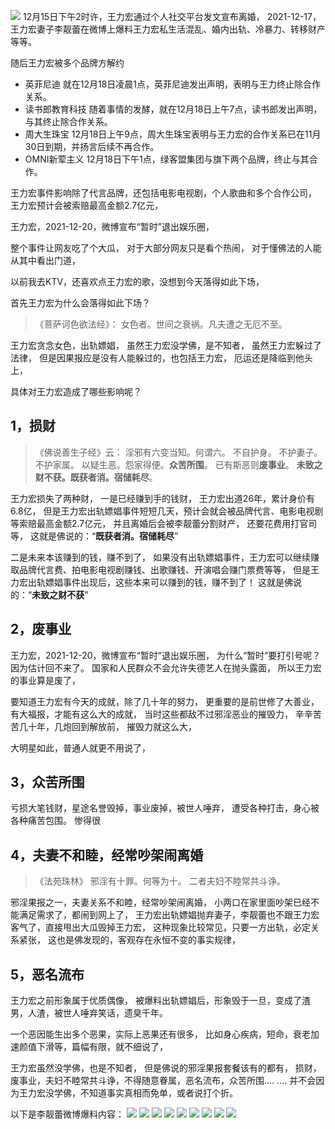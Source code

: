 ![](images/王力宏.jpg)
12月15日下午2时许，王力宏通过个人社交平台发文宣布离婚，
2021-12-17，王力宏妻子李靓蕾在微博上爆料王力宏私生活混乱、婚内出轨、冷暴力、转移财产等等。

随后王力宏被多个品牌方解约
*   英菲尼迪
就在12月18日凌晨1点，英菲尼迪发出声明，表明与王力终止除合作关系。
*   读书郎教育科技
随着事情的发酵，就在12月18日上午7点，读书郎发出声明，与其终止除合作关系。
*   周大生珠宝
12月18日上午9点，周大生珠宝表明与王力宏的合作关系已在11月30日到期，并扬言后续不再合作。
*   OMNI新荤主义
12月18日下午1点，绿客盟集团与旗下两个品牌，终止与其合作。

王力宏事件影响除了代言品牌，还包括电影电视剧，个人歌曲和多个合作公司，
王力宏预计会被索赔最高金额2.7亿元，

王力宏，2021-12-20，微博宣布“暂时”退出娱乐圈，

整个事件让网友吃了个大瓜，
对于大部分网友只是看个热闹，
对于懂佛法的人能从其中看出门道，

以前我去KTV，还喜欢点王力宏的歌，没想到今天落得如此下场，

首先王力宏为什么会落得如此下场？
> 《菩萨诃色欲法经》：
> 女色者。世间之衰祸。凡夫遭之无厄不至。

王力宏贪念女色，出轨嫖娼，
虽然王力宏没学佛，是不知者，
虽然王力宏躲过了法律，
但是因果报应是没有人能躲过的，也包括王力宏，
厄运还是降临到他头上，

具体对王力宏造成了哪些影响呢？
## 1，损财
> 《佛说善生子经》云： 
> 淫邪有六变当知。何谓六。
> 不自护身。
> 不护妻子。
> 不护家属。
> 以疑生恶。怨家得便。**众苦所围**。
> 已有斯恶则**废事业**。
> **未致之财不获。既获者消。宿储耗尽**。

王力宏损失了两种财，
一是已经赚到手的钱财，
王力宏出道26年，累计身价有6.8亿，
但是王力宏出轨嫖娼事件短短几天，预计会就会被品牌代言、电影电视剧等索赔最高金额2.7亿元，
并且离婚后会被李靓蕾分割财产，
还要花费用打官司等，
这就是佛说的：“**既获者消。宿储耗尽**”

二是未来本该赚到的钱，赚不到了，
如果没有出轨嫖娼事件，王力宏可以继续赚取品牌代言费、拍电影电视剧赚钱、出歌赚钱、开演唱会赚门票费等等，
但是王力宏出轨嫖娼事件出现后，这些本来可以赚到的钱，赚不到了！
这就是佛说的：“**未致之财不获**”

## 2，废事业
王力宏，2021-12-20，微博宣布“暂时”退出娱乐圈，
为什么“暂时”要打引号呢？
因为估计回不来了。
国家和人民群众不会允许失德艺人在抛头露面，
所以王力宏的事业算是废了，

要知道王力宏有今天的成就，除了几十年的努力，
更重要的是前世修了大善业，有大福报，才能有这么大的成就，
当时这些都敌不过邪淫恶业的摧毁力，
辛辛苦苦几十年，几炮回到解放前，
摧毁力就这么大，

大明星如此，普通人就更不用说了，

## 3，众苦所围
亏损大笔钱财，星途名誉毁掉，事业废掉，被世人唾弃，
遭受各种打击，身心被各种痛苦包围。
惨得很

## 4，夫妻不和睦，经常吵架闹离婚
> 《法苑珠林》
> 邪淫有十罪。何等为十。
> 二者夫妇不睦常共斗诤。

邪淫果报之一，夫妻关系不和睦，经常吵架闹离婚，
小两口在家里面吵架已经不能满足需求了，都闹到网上了，
王力宏出轨嫖娼抛弃妻子，李靓蕾也不跟王力宏客气了，直接甩出大瓜毁掉王力宏，
这种现象比较常见，只要一方出轨，必定关系紧张，
这也是佛发现的，客观存在永恒不变的事实规律，

## 5，恶名流布
王力宏之前形象属于优质偶像，
被爆料出轨嫖娼后，形象毁于一旦，变成了渣男，人渣，被世人唾弃笑话，遗臭千年。

一个恶因能生出多个恶果，实际上恶果还有很多，
比如身心疾病，短命，衰老加速颜值下滑等，篇幅有限，就不细说了，

王力宏虽然没学佛，也是不知者，
但是佛说的邪淫果报套餐该有的都有，
损财，废事业，夫妇不睦常共斗诤，不得随意眷属，恶名流布，众苦所围.... ....
并不会因为王力宏没学佛，不知道事实真相而免单，或者说打个折。






以下是李靓蕾微博爆料内容：
![](images/李靓蕾控诉王力宏1.jpg)
![](images/李靓蕾控诉王力宏2.jpg)
![](images/李靓蕾控诉王力宏3.jpg)
![](images/李靓蕾控诉王力宏4.jpg)
![](images/李靓蕾控诉王力宏5.jpg)
![](images/李靓蕾控诉王力宏6.jpg)
![](images/李靓蕾控诉王力宏7.jpg)
![](images/李靓蕾控诉王力宏8.jpg)
![](images/李靓蕾控诉王力宏9.jpg)

